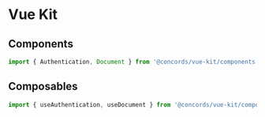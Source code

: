# Vue Kit

## Components

```javascript
import { Authentication, Document } from '@concords/vue-kit/components';
```

## Composables

```javascript
import { useAuthentication, useDocument } from '@concords/vue-kit/composables';
```